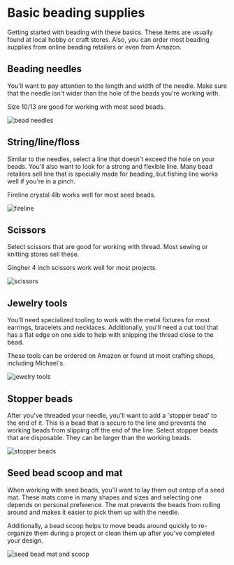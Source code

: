 # Basic beading supplies

Getting started with beading with these basics. These items are usually found at local hobby or craft stores. Also, you can order most beading supplies from online beading retailers or even from Amazon.

## Beading needles

You'll want to pay attention to the length and width of the needle. Make sure that the needle isn't wider than the hole of the beads you're working with.

Size 10/13 are good for working with most seed beads.

![bead needles](https://d.pr/free/i/A95BrL+)

## String/line/floss

Similar to the needles, select a line that doesn't exceed the hole on your beads. You'll also want to look for a strong and flexible line. Many bead retailers sell line that is specially made for beading, but fishing line works well if you're in a pinch.

Fireline crystal 4lb works well for most seed beads.

![fireline](https://d.pr/free/i/cq8hEf+)

## Scissors

Select scissors that are good for working with thread. Most sewing or knitting stores sell these.

Gingher 4 inch scissors work well for most projects.

![scissors](https://d.pr/free/i/pjTA2i+)

## Jewelry tools

You'll need specialized tooling to work with the metal fixtures for most earrings, bracelets and necklaces. Additionally, you'll need a cut tool that has a flat edge on one side to help with snipping the thread close to the bead.

These tools can be ordered on Amazon or found at most crafting shops, including Michael's.

![jewelry tools](https://d.pr/free/i/T8uwAG+)

## Stopper beads

After you've threaded your needle, you'll want to add a 'stopper bead' to the end of it. This is a bead that is secure to the line and prevents the working beads from slipping off the end of the line. Select stopper beads that are disposable. They can be larger than the working beads.

![stopper beads](https://d.pr/free/i/J5dz2g+)

## Seed bead scoop and mat

When working with seed beads, you'll want to lay them out ontop of a seed mat. These mats come in many shapes and sizes and selecting one depends on personal preference. The mat prevents the beads from rolling around and makes it easier to pick them up with the needle.

Additionally, a bead scoop helps to move beads around quickly to re-organize them during a project or clean them up after you've completed your design.

![seed bead mat and scoop](https://d.pr/free/i/SZWteL+)
